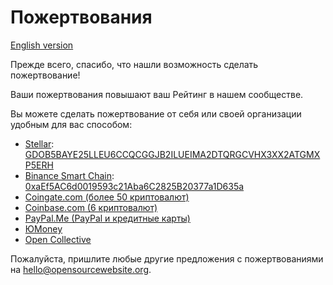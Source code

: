 # Пожертвования

[English version](DONATE.md)

Прежде всего, спасибо, что нашли возможность сделать пожертвование!

Ваши пожертвования повышают ваш Рейтинг в нашем сообществе.

Вы можете сделать пожертвование от себя или своей организации удобным для вас способом:

- [Stellar](https://stellar.org): [GDOB5BAYE25LLEU6CCQCGGJB2ILUEIMA2DTQRGCVHX3XX2ATGMXP5ERH](https://stellar.expert/explorer/public/account/GDOB5BAYE25LLEU6CCQCGGJB2ILUEIMA2DTQRGCVHX3XX2ATGMXP5ERH)
- [Binance Smart Chain](https://www.binance.com/en/register?ref=25983180): [0xaEf5AC6d0019593c21Aba6C2825B20377a1D635a](https://bscscan.com/address/0xaEf5AC6d0019593c21Aba6C2825B20377a1D635a)
- [Coingate.com (более 50 криптовалют)](https://coingate.com/pay/opensourcewebsite)
- [Coinbase.com (6 криптовалют)](https://commerce.coinbase.com/checkout/e89005ec-c8c2-47c1-9ca4-b1deb9992794)
- [PayPal.Me (PayPal и кредитные карты)](https://paypal.me/opensourcewebsite)
- [ЮMoney](https://yoomoney.ru/to/4100111248401133)
- [Open Collective](https://opencollective.com/opensourcewebsite)

Пожалуйста, пришлите любые другие предложения с пожертвованиями на [hello@opensourcewebsite.org](mailto:hello@opensourcewebsite.org).
